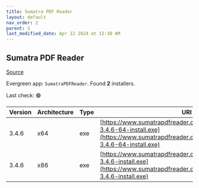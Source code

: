 ```yaml
---
title: Sumatra PDF Reader
layout: default
nav_order: 2
parent: S
last_modified_date: Apr 12 2024 at 12:30 AM
---
```


## Sumatra PDF Reader

[Source](https://www.sumatrapdfreader.org/)

Evergreen app: `SumatraPDFReader`. Found **2** installers.

Last check: 🟢

| Version | Architecture | Type | URI                                                                                                                                                            |
| ------- | ------------ | ---- | -------------------------------------------------------------------------------------------------------------------------------------------------------------- |
| 3.4.6   | x64          | exe  | [https://www.sumatrapdfreader.org/dl/rel/3.4.6/SumatraPDF-3.4.6-64-install.exe](https://www.sumatrapdfreader.org/dl/rel/3.4.6/SumatraPDF-3.4.6-64-install.exe) |
| 3.4.6   | x86          | exe  | [https://www.sumatrapdfreader.org/dl/rel/3.4.6/SumatraPDF-3.4.6-install.exe](https://www.sumatrapdfreader.org/dl/rel/3.4.6/SumatraPDF-3.4.6-install.exe)       |
